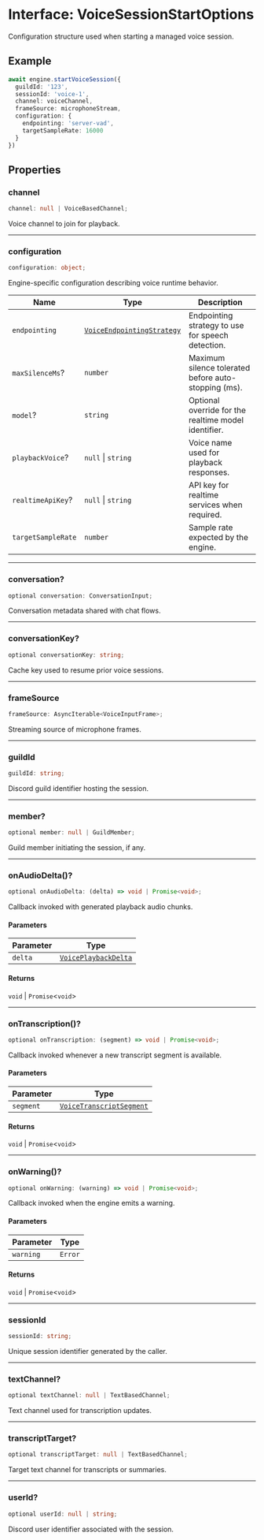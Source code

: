 # Interface: VoiceSessionStartOptions

Configuration structure used when starting a managed voice session.

## Example

```ts
await engine.startVoiceSession({
  guildId: '123',
  sessionId: 'voice-1',
  channel: voiceChannel,
  frameSource: microphoneStream,
  configuration: {
    endpointing: 'server-vad',
    targetSampleRate: 16000
  }
})
```

## Properties

### channel

```ts
channel: null | VoiceBasedChannel;
```

Voice channel to join for playback.

***

### configuration

```ts
configuration: object;
```

Engine-specific configuration describing voice runtime behavior.

| Name | Type | Description |
| ------ | ------ | ------ |
| `endpointing` | [`VoiceEndpointingStrategy`](TypeAlias.VoiceEndpointingStrategy.md) | Endpointing strategy to use for speech detection. |
| `maxSilenceMs`? | `number` | Maximum silence tolerated before auto-stopping (ms). |
| `model`? | `string` | Optional override for the realtime model identifier. |
| `playbackVoice`? | `null` \| `string` | Voice name used for playback responses. |
| `realtimeApiKey`? | `null` \| `string` | API key for realtime services when required. |
| `targetSampleRate` | `number` | Sample rate expected by the engine. |

***

### conversation?

```ts
optional conversation: ConversationInput;
```

Conversation metadata shared with chat flows.

***

### conversationKey?

```ts
optional conversationKey: string;
```

Cache key used to resume prior voice sessions.

***

### frameSource

```ts
frameSource: AsyncIterable<VoiceInputFrame>;
```

Streaming source of microphone frames.

***

### guildId

```ts
guildId: string;
```

Discord guild identifier hosting the session.

***

### member?

```ts
optional member: null | GuildMember;
```

Guild member initiating the session, if any.

***

### onAudioDelta()?

```ts
optional onAudioDelta: (delta) => void | Promise<void>;
```

Callback invoked with generated playback audio chunks.

#### Parameters

| Parameter | Type |
| ------ | ------ |
| `delta` | [`VoicePlaybackDelta`](Interface.VoicePlaybackDelta.md) |

#### Returns

`void` \| `Promise`\<`void`\>

***

### onTranscription()?

```ts
optional onTranscription: (segment) => void | Promise<void>;
```

Callback invoked whenever a new transcript segment is available.

#### Parameters

| Parameter | Type |
| ------ | ------ |
| `segment` | [`VoiceTranscriptSegment`](Interface.VoiceTranscriptSegment.md) |

#### Returns

`void` \| `Promise`\<`void`\>

***

### onWarning()?

```ts
optional onWarning: (warning) => void | Promise<void>;
```

Callback invoked when the engine emits a warning.

#### Parameters

| Parameter | Type |
| ------ | ------ |
| `warning` | `Error` |

#### Returns

`void` \| `Promise`\<`void`\>

***

### sessionId

```ts
sessionId: string;
```

Unique session identifier generated by the caller.

***

### textChannel?

```ts
optional textChannel: null | TextBasedChannel;
```

Text channel used for transcription updates.

***

### transcriptTarget?

```ts
optional transcriptTarget: null | TextBasedChannel;
```

Target text channel for transcripts or summaries.

***

### userId?

```ts
optional userId: null | string;
```

Discord user identifier associated with the session.
